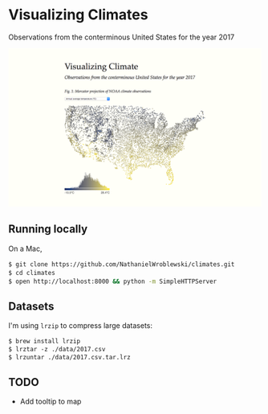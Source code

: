 Visualizing Climates
===

Observations from the conterminous United States for the year 2017

![Screenshot](https://raw.githubusercontent.com/NathanielWroblewski/climates/master/screenshot.png)

Running locally
---

On a Mac,

```sh
$ git clone https://github.com/NathanielWroblewski/climates.git
$ cd climates
$ open http://localhost:8000 && python -m SimpleHTTPServer
```

Datasets
---

I'm using `lrzip` to compress large datasets:
```
$ brew install lrzip
$ lrztar -z ./data/2017.csv
$ lrzuntar ./data/2017.csv.tar.lrz
```

TODO
---

  - Add tooltip to map
